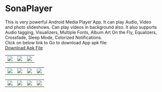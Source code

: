 # SonaPlayer
This is very powerful Android Media Player App. It can play Audio, Video  and photo slideshows. Can play videos in background also. It also supports Audio tagging, Visualizers, Multiple Fonts, Album Art On the Fly, Equalizers, Crossfade, Sleep Mode, Colorized Notifications. 
<br>
Click on  below link to Go to download App apk file:  
<a href="https://github.com/MayankChowdhary/SonaPlayer/blob/master/ApkFile" download>Download Apk File</a>

<table style="width:100%">
  <tr>
    <td><img src="https://github.com/MayankChowdhary/SonaPlayer/blob/master/ScreenShots/newwelaxasda.png" >
</td>
    <td><img src="https://github.com/MayankChowdhary/SonaPlayer/blob/master/ScreenShots/Nexus%205x-dddScreejjhgzjnklmnshot1.png" >
</td>
    <td><img src="https://github.com/MayankChowdhary/SonaPlayer/blob/master/ScreenShots/Nexus%205x-Scjjrekwpqlsenshot1.png" >
</td>
</tr>
</table>

<table style="width:100%">
  
  <tr>
    <td><img src="https://github.com/MayankChowdhary/SonaPlayer/blob/master/ScreenShots/Nexus%205x-Screenshkididot1.png" >
</td>
    <td><img src="https://github.com/MayankChowdhary/SonaPlayer/blob/master/ScreenShots/Nexus%205x-Screenshmjinomkt1.png" >
</td>
    <td><img src="https://github.com/MayankChowdhary/SonaPlayer/blob/master/ScreenShots/Nexus%205x-Screenshot1kjnkh.png" >
</td>
  <td><img src="https://github.com/MayankChowdhary/SonaPlayer/blob/master/ScreenShots/Nexus%206P-Screenshot1.png" >
</td>
</tr>
</table>

<table style="width:100%">
  
  <tr>
    <td><img src="https://github.com/MayankChowdhary/SonaPlayer/blob/master/ScreenShots/Nexus%206P-Screensaahot1.png" >
</td>
    <td><img src="https://github.com/MayankChowdhary/SonaPlayer/blob/master/ScreenShots/Nexus%205x-Screekjinshot1.png" >
</td>
    <td><img src="https://github.com/MayankChowdhary/SonaPlayer/blob/master/ScreenShots/Nexus%205x-Scrjkhygeenshot1.png" >
</td>
  <td><img src="https://github.com/MayankChowdhary/SonaPlayer/blob/master/ScreenShots/Nexus%206P-Screenshokhugpt1.png" >
</td>
</tr>
</table>
